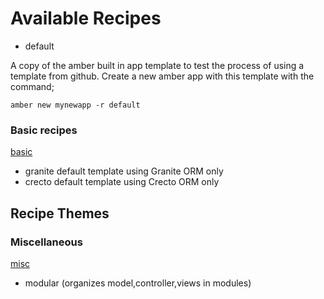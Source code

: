 
# Available Recipes

- default

A copy of the amber built in app template to test the process of using a template
from github.  Create a new amber app with this template with the command;

```
amber new mynewapp -r default
```

### Basic recipes
[basic](https://github.com/amberframework/recipes/blob/master/basic)
- granite default template using Granite ORM only
- crecto default template using Crecto ORM only

## Recipe Themes

### Miscellaneous
[misc](https://github.com/amberframework/recipes/blob/master/misc)
- modular (organizes model,controller,views in modules)
